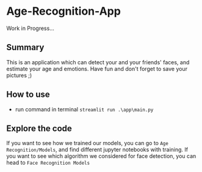 # Age-Recognition-App
Work in Progress...

## Summary
This is an application which can detect your and your friends' faces, and estimate your age and emotions. 
Have fun and don't forget to save your pictures ;)

## How to use
* run command in terminal `streamlit run .\app\main.py`

## Explore the code
If you want to see how we trained our models, you can go to `Age Recognition/Models`, and find different jupyter notebooks with training.
If you want to see which algorithm we considered for face detection, you can head to `Face Recognition Models`
